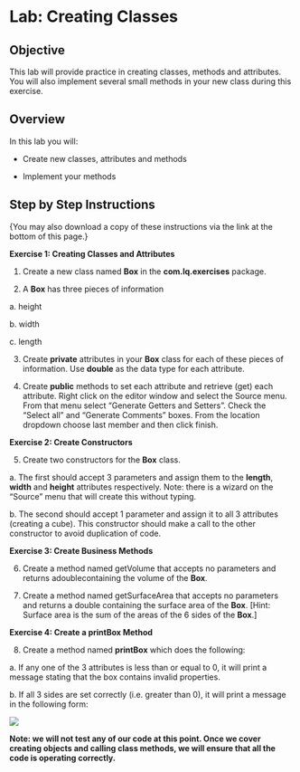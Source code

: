 # Lab: Creating Classes

## Objective

This lab will provide practice in creating classes, methods and attributes. You will also implement several small methods in your new class during this exercise.

## Overview

In this lab you will:

-   Create new classes, attributes and methods
    
-   Implement your methods
    

## Step by Step Instructions

{You may also download a copy of these instructions via the link at the bottom of this page.}

**Exercise 1: Creating Classes and Attributes**

1. Create a new class named **Box** in the **com.lq.exercises** package.

2. A **Box** has three pieces of information

a. height

b. width

c. length

3. Create **private** attributes in your **Box** class for each of these pieces of information. Use **double** as the data type for each attribute.

4. Create **public** methods to set each attribute and retrieve (get) each attribute. Right click on the editor window and select the Source menu. From that menu select “Generate Getters and Setters”. Check the “Select all” and “Generate Comments” boxes. From the location dropdown choose last member and then click finish.

**Exercise 2: Create Constructors**

5. Create two constructors for the **Box** class.

a. The first should accept 3 parameters and assign them to the **length**, **width** and **height** attributes respectively. Note: there is a wizard on the “Source” menu that will create this without typing.

b. The second should accept 1 parameter and assign it to all 3 attributes (creating a cube). This constructor should make a call to the other constructor to avoid duplication of code.

**Exercise 3: Create Business Methods**

6. Create a method named getVolume that accepts no parameters and returns adoublecontaining the volume of the **Box**.

7. Create a method named getSurfaceArea that accepts no parameters and returns a double containing the surface area of the **Box**. [Hint: Surface area is the sum of the areas of the 6 sides of the **Box**.]

**Exercise 4: Create a printBox Method**

8. Create a method named **printBox** which does the following:

a. If any one of the 3 attributes is less than or equal to 0, it will print a message stating that the box contains invalid properties.

b. If all 3 sides are set correctly (i.e. greater than 0), it will print a message in the following form:

![](https://d3c33hcgiwev3.cloudfront.net/imageAssetProxy.v1/FuGo3xfQT32hqN8X0B99hA_aed6647a0f1b462ea6ff070512c5ce24_Image-5_1---0.png?expiry=1701561600000&hmac=Z-0-0-0E9sIZu5rtyhvdgoPvXQC7GWxTyoDkB4uZtEc)

**Note: we will not test any of our code at this point. Once we cover creating objects and calling class methods, we will ensure that all the code is operating correctly.**